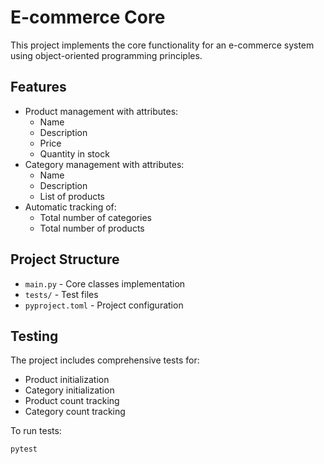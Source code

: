 # E-commerce Core

This project implements the core functionality for an e-commerce system using object-oriented programming principles.

## Features

- Product management with attributes:
  - Name
  - Description
  - Price
  - Quantity in stock
- Category management with attributes:
  - Name
  - Description
  - List of products
- Automatic tracking of:
  - Total number of categories
  - Total number of products

## Project Structure

- `main.py` - Core classes implementation
- `tests/` - Test files
- `pyproject.toml` - Project configuration

## Testing

The project includes comprehensive tests for:
- Product initialization
- Category initialization
- Product count tracking
- Category count tracking

To run tests:
```bash
pytest
``` 
